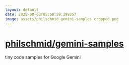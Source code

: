 ```yaml
---
layout: default
date: 2025-08-03T05:50:59.199357
image: assets/philschmid_gemini-samples_cropped.png
---
```


# [philschmid/gemini-samples](https://github.com/philschmid/gemini-samples)

tiny code samples for Google Gemini
